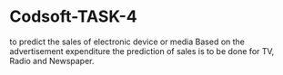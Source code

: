 # Codsoft-TASK-4
to predict the sales of electronic device or media Based on the advertisement expenditure the prediction of sales is to be done for TV, Radio and Newspaper.
